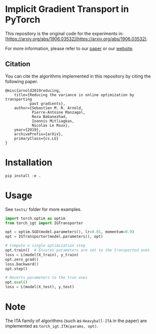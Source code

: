 # Implicit Gradient Transport in PyTorch

This repository is the original code for the experiments in: [https://arxiv.org/abs/1906.03532](https://arxiv.org/abs/1906.03532).

For more information, please refer to our [paper](https://arxiv.org/abs/1906.03532) or our [website](http://seba1511.net/projects/igt/).

## Citation

You can cite the algorithms implemented in this repository by citing the following paper.

~~~
@misc{arnold2019reducing,
    title={Reducing the variance in online optimization by transporting
           past gradients},
    author={Sebastien M. R. Arnold,
            Pierre-Antoine Manzagol,
            Reza Babanezhad,
            Ioannis Mitliagkas,
            Nicolas Le Roux},
    year={2019},
    archivePrefix={arXiv},
    primaryClass={cs.LG}
}
~~~

# Installation

```
pip install -e .
```

# Usage

See `tests/` folder for more examples.

```python
import torch.optim as optim
from torch_igt import IGTransporter

opt = optim.SGD(model.parameters(), lr=0.01, momentum=0.9)
opt = IGTransporter(model.parameters(), opt)

# Compute a single optimization step
opt.train()  # Ensures parameters are set to the transported ones
loss = L(model(X_train), y_train)
opt.zero_grad()
loss.backward()
opt.step()

# Reverts parameters to the true ones
opt.eval()
loss = L(model(X_test), y_test)
```

# Note

The ITA family of algorithms (such as `Heavyball-ITA` in the paper) are implemented as `torch_igt.ITA(params, opt)`.
